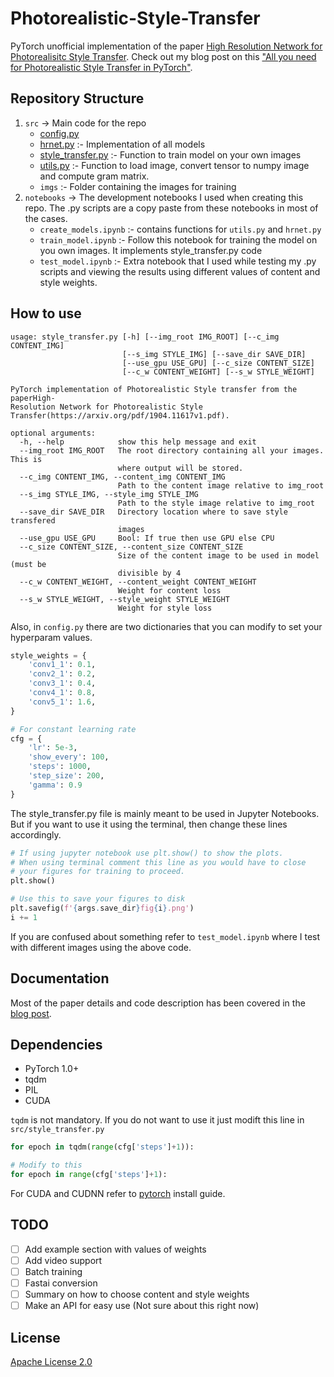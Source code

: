 # Photorealistic-Style-Transfer
PyTorch unofficial implementation of the paper [High Resolution Network for Photorealisitc Style Transfer](https://arxiv.org/pdf/1904.11617.pdf). Check out my blog post on this ["All you need for Photorealistic Style Transfer in PyTorch"](https://medium.com/@kushajreal/all-you-need-for-photorealistic-style-transfer-in-pytorch-acb099667fc8).

## Repository Structure
1. `src` -> Main code for the repo
    * [config.py](src/config.py)
    * [hrnet.py](src/hrnet.py) :- Implementation of all models
    * [style_transfer.py](src/style_transfer.py) :- Function to train model on your own images
    * [utils.py](src/utils.py) :- Function to load image, convert tensor to numpy image and compute gram matrix.
    * `imgs` :- Folder containing the images for training
2. `notebooks` -> The development notebooks I used when creating this repo. The .py scripts are a copy paste from these notebooks in most of the cases.
    * `create_models.ipynb` :- contains functions for `utils.py` and `hrnet.py`
    * `train_model.ipynb` :- Follow this notebook for training the model on you own images. It implements style_transfer.py code
    * `test_model.ipynb` :- Extra notebook that I used while testing my .py scripts and viewing the results using different values of content and style weights.

## How to use
```
usage: style_transfer.py [-h] [--img_root IMG_ROOT] [--c_img CONTENT_IMG]
                         [--s_img STYLE_IMG] [--save_dir SAVE_DIR]
                         [--use_gpu USE_GPU] [--c_size CONTENT_SIZE]
                         [--c_w CONTENT_WEIGHT] [--s_w STYLE_WEIGHT]

PyTorch implementation of Photorealistic Style transfer from the paperHigh-
Resolution Network for Photorealistic Style
Transfer(https://arxiv.org/pdf/1904.11617v1.pdf).

optional arguments:
  -h, --help            show this help message and exit
  --img_root IMG_ROOT   The root directory containing all your images. This is
                        where output will be stored.
  --c_img CONTENT_IMG, --content_img CONTENT_IMG
                        Path to the content image relative to img_root
  --s_img STYLE_IMG, --style_img STYLE_IMG
                        Path to the style image relative to img_root
  --save_dir SAVE_DIR   Directory location where to save style transfered
                        images
  --use_gpu USE_GPU     Bool: If true then use GPU else CPU
  --c_size CONTENT_SIZE, --content_size CONTENT_SIZE
                        Size of the content image to be used in model (must be
                        divisible by 4
  --c_w CONTENT_WEIGHT, --content_weight CONTENT_WEIGHT
                        Weight for content loss
  --s_w STYLE_WEIGHT, --style_weight STYLE_WEIGHT
                        Weight for style loss
```

Also, in `config.py` there are two dictionaries that you can modify to set your hyperparam values.
```python
style_weights = {
    'conv1_1': 0.1,
    'conv2_1': 0.2,
    'conv3_1': 0.4,
    'conv4_1': 0.8,
    'conv5_1': 1.6,
}

# For constant learning rate
cfg = {
    'lr': 5e-3,
    'show_every': 100,
    'steps': 1000,
    'step_size': 200,
    'gamma': 0.9
}
```

The style_transfer.py file is mainly meant to be used in Jupyter Notebooks. But if you want to use it using the terminal, then change these lines accordingly.
```python
# If using jupyter notebook use plt.show() to show the plots.
# When using terminal comment this line as you would have to close
# your figures for training to proceed.
plt.show()

# Use this to save your figures to disk
plt.savefig(f'{args.save_dir}fig{i}.png')
i += 1
```

If you are confused about something refer to `test_model.ipynb` where I test with different images using the above code.

## Documentation
Most of the paper details and code description has been covered in the [blog post](https://medium.com/@kushajreal/all-you-need-for-photorealistic-style-transfer-in-pytorch-acb099667fc8).

## Dependencies
* PyTorch 1.0+
* tqdm
* PIL
* CUDA

`tqdm` is not mandatory. If you do not want to use it just modift this line in `src/style_transfer.py`

```python
for epoch in tqdm(range(cfg['steps']+1)):

# Modify to this
for epoch in range(cfg['steps']+1):
```

For CUDA and CUDNN refer to [pytorch](https://pytorch.org/) install guide.

## TODO
- [ ] Add example section with values of weights
- [ ] Add video support
- [ ] Batch training
- [ ] Fastai conversion
- [ ] Summary on how to choose content and style weights
- [ ] Make an API for easy use (Not sure about this right now)
 
## License
[Apache License 2.0](LICENSE)